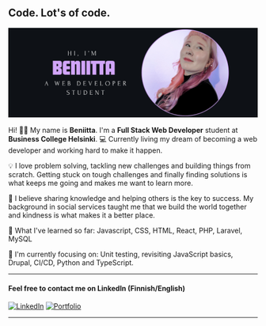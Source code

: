 ## Code. Lot's of code.

![Bio Picture](https://github.com/HuttunenBe/Huttunenbe/blob/main/githubHeader.png?raw=true)

Hi! 👩‍💻 My name is **Beniitta**. I'm a **Full Stack Web Developer** student at **Business College Helsinki**. 💻 Currently living my dream of becoming a web developer and working hard to make it happen.

💡 I love problem solving, tackling new challenges and building things from scratch. Getting stuck on tough challenges and finally finding solutions is what keeps me going and makes me want to learn more.

🚀 I believe sharing knowledge and helping others is the key to success. My background in social services taught me that we build the world together and kindness is what makes it a better place.

🌸 What I've learned so far: 
Javascript, CSS, HTML, React, PHP, Laravel, MySQL

🐍 I'm currently focusing on: Unit testing, revisiting JavaScript basics, Drupal, CI/CD, Python and TypeScript.

---

#### Feel free to contact me on LinkedIn (Finnish/English)

[![LinkedIn](https://img.shields.io/badge/LinkedIn-0077B5?style=for-the-badge&logo=linkedin&logoColor=white)](https://www.linkedin.com/in/beniitta-huttunen-5b339432a)  [![Portfolio](https://img.shields.io/badge/Portfolio-004D4D?style=for-the-badge&logoColor=white&labelColor=004D4D)](https://www.beniitta-huttunen.com/)



---














